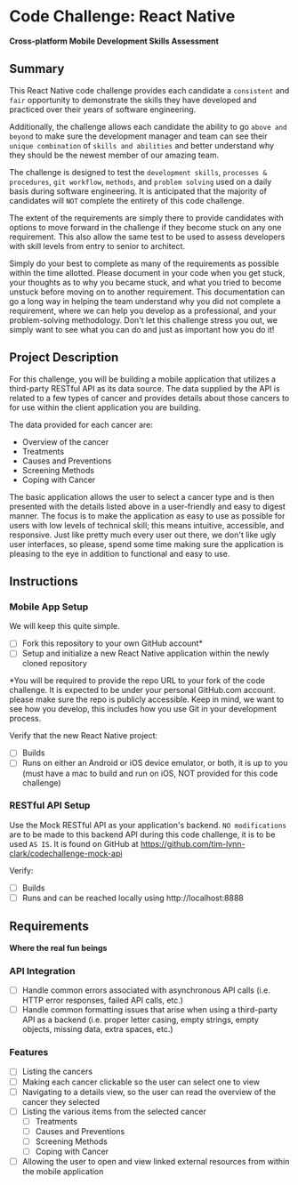 # Code Challenge: React Native
__Cross-platform Mobile Development Skills Assessment__

## Summary
This React Native code challenge provides each candidate a `consistent` and `fair` opportunity to demonstrate the skills they have developed and practiced over their years of software engineering.

Additionally, the challenge allows each candidate the ability to go `above and beyond` to make sure the development manager and team can see their `unique combination` of `skills and abilities` and better understand why they should be the newest member of our amazing team.

The challenge is designed to test the `development skills`, `processes & procedures`, `git workflow`, `methods`, and `problem solving` used on a daily basis during software engineering. It is anticipated that the majority of candidates will `NOT` complete the entirety of this code challenge. 

The extent of the requirements are simply there to provide candidates with options to move forward in the challenge if they become stuck on any one requirement. This also allow the same test to be used to assess developers with skill levels from entry to senior to architect.

Simply do your best to complete as many of the requirements as possible within the time allotted. Please document in your code when you get stuck, your thoughts as to why you became stuck, and what you tried to become unstuck before moving on to another requirement. This documentation can go a long way in helping the team understand why you did not complete a requirement, where we can help you develop as a professional, and your problem-solving methodology. Don't let this challenge stress you out, we simply want to see what you can do and just as important how you do it!

## Project Description
For this challenge, you will be building a mobile application that utilizes a third-party RESTful API as its data source. The data supplied by the API is related to a few types of cancer and provides details about those cancers to for use within the client application you are building. 

The data provided for each cancer are:

- Overview of the cancer
- Treatments
- Causes and Preventions
- Screening Methods
- Coping with Cancer

The basic application allows the user to select a cancer type and is then presented with the details listed above in a user-friendly and easy to digest manner. The focus is to make the application as easy to use as possible for users with low levels of technical skill; this means intuitive, accessible, and responsive. Just like pretty much every user out there, we don't like ugly user interfaces, so please, spend some time making sure the application is pleasing to the eye in addition to functional and easy to use.

## Instructions

### Mobile App Setup
We will keep this quite simple.

- [ ] Fork this repository to your own GitHub account* 
- [ ] Setup and initialize a new React Native application within the newly cloned repository

*You will be required to provide the repo URL to your fork of the code challenge. It is expected to be under your personal GitHub.com account. please make sure the repo is publicly accessible. Keep in mind, we want to see how you develop, this includes how you use Git in your development process.

Verify that the new React Native project:

- [ ] Builds
- [ ] Runs on either an Android or iOS device emulator, or both, it is up to you (must have a mac to build and run on iOS, NOT provided for this code challenge)

### RESTful API Setup
Use the Mock RESTful API as your application's backend. `NO modifications` are to be made to this backend API during this code challenge, it is to be used `AS IS`. It is found on GitHub at https://github.com/tim-lynn-clark/codechallenge-mock-api

Verify:

- [ ] Builds
- [ ] Runs and can be reached locally using http://localhost:8888 

## Requirements
__Where the real fun beings__

### API Integration
- [ ] Handle common errors associated with asynchronous API calls (i.e. HTTP error responses, failed API calls, etc.)
- [ ] Handle common formatting issues that arise when using a third-party API as a backend (i.e. proper letter casing, empty strings, empty objects, missing data, extra spaces, etc.)

### Features
- [ ] Listing the cancers
- [ ] Making each cancer clickable so the user can select one to view
- [ ] Navigating to a details view, so the user can read the overview of the cancer they selected
- [ ] Listing the various items from the selected cancer
  - [ ] Treatments
  - [ ] Causes and Preventions
  - [ ] Screening Methods
  - [ ] Coping with Cancer
- [ ] Allowing the user to open and view linked external resources from within the mobile application